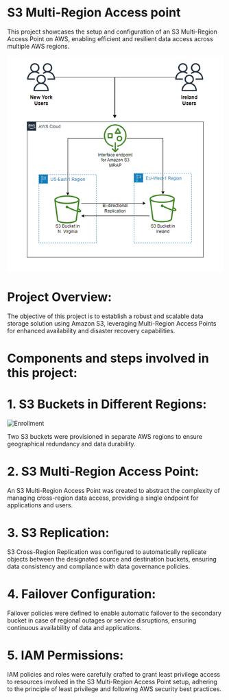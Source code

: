   # S3 Multi-Region Access point
  This project showcases the setup and configuration of an S3 Multi-Region Access Point on AWS, enabling efficient and resilient data access across multiple AWS regions. 
 

  ![Enrollment](Images/s3-multi-region-access-piont.png)

# Project Overview:

The objective of this project is to establish a robust and scalable data storage solution using Amazon S3, leveraging Multi-Region Access Points for enhanced availability and disaster recovery capabilities.

# Components and steps involved in this project:

# 1. S3 Buckets in Different Regions:

![Enrollment](s3bucket.png)


Two S3 buckets were provisioned in separate AWS regions to ensure geographical redundancy and data durability.

# 2. S3 Multi-Region Access Point:

An S3 Multi-Region Access Point was created to abstract the complexity of managing cross-region data access, providing a single endpoint for applications and users.

# 3. S3 Replication:

S3 Cross-Region Replication was configured to automatically replicate objects between the designated source and destination buckets, ensuring data consistency and compliance with data governance policies.

# 4. Failover Configuration:

Failover policies were defined to enable automatic failover to the secondary bucket in case of regional outages or service disruptions, ensuring continuous availability of data and applications.

# 5. IAM Permissions:

IAM policies and roles were carefully crafted to grant least privilege access to resources involved in the S3 Multi-Region Access Point setup, adhering to the principle of least privilege and following AWS security best practices.
